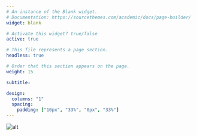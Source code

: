 ```yaml
---
# An instance of the Blank widget.
# Documentation: https://sourcethemes.com/academic/docs/page-builder/
widget: blank

# Activate this widget? true/false
active: true

# This file represents a page section.
headless: true

# Order that this section appears on the page.
weight: 15

subtitle:

design:
  columns: "1"
  spacing:
    padding: ["10px", "33%", "0px", "33%"]
---
```


![alt](media/headers/science-trust.jpg)

